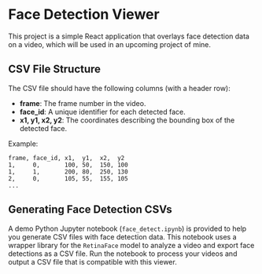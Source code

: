 # Face Detection Viewer

This project is a simple React application that overlays face detection data on a video, which will be used in an upcoming project of mine.

## CSV File Structure

The CSV file should have the following columns (with a header row):

- **frame**: The frame number in the video.
- **face_id**: A unique identifier for each detected face.
- **x1, y1, x2, y2**: The coordinates describing the bounding box of the detected face.

Example:

```csv
frame, face_id, x1,  y1,  x2,  y2 
1,     0,       100, 50,  150, 100 
1,     1,       200, 80,  250, 130 
2,     0,       105, 55,  155, 105 
...
```

## Generating Face Detection CSVs

A demo Python Jupyter notebook (`face_detect.ipynb`) is provided to help you generate CSV files with face detection data. This notebook uses a wrapper library for the `RetinaFace` model to analyze a video and export face detections as a CSV file. Run the notebook to process your videos and output a CSV file that is compatible with this viewer.
